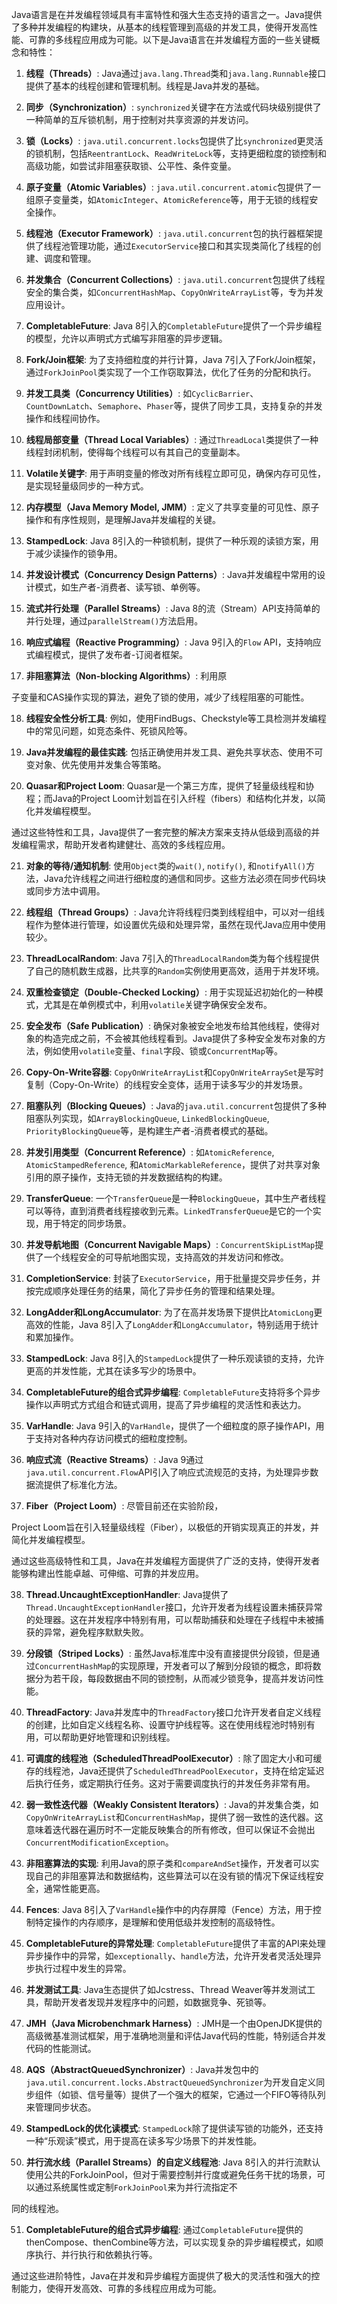 



Java语言是在并发编程领域具有丰富特性和强大生态支持的语言之一。Java提供了多种并发编程的构建块，从基本的线程管理到高级的并发工具，使得开发高性能、可靠的多线程应用成为可能。以下是Java语言在并发编程方面的一些关键概念和特性：

1. **线程（Threads）**: Java通过`java.lang.Thread`类和`java.lang.Runnable`接口提供了基本的线程创建和管理机制。线程是Java并发的基础。

2. **同步（Synchronization）**: `synchronized`关键字在方法或代码块级别提供了一种简单的互斥锁机制，用于控制对共享资源的并发访问。

3. **锁（Locks）**: `java.util.concurrent.locks`包提供了比`synchronized`更灵活的锁机制，包括`ReentrantLock`、`ReadWriteLock`等，支持更细粒度的锁控制和高级功能，如尝试非阻塞获取锁、公平性、条件变量。

4. **原子变量（Atomic Variables）**: `java.util.concurrent.atomic`包提供了一组原子变量类，如`AtomicInteger`、`AtomicReference`等，用于无锁的线程安全操作。

5. **线程池（Executor Framework）**: `java.util.concurrent`包的执行器框架提供了线程池管理功能，通过`ExecutorService`接口和其实现类简化了线程的创建、调度和管理。

6. **并发集合（Concurrent Collections）**: `java.util.concurrent`包提供了线程安全的集合类，如`ConcurrentHashMap`、`CopyOnWriteArrayList`等，专为并发应用设计。

7. **CompletableFuture**: Java 8引入的`CompletableFuture`提供了一个异步编程的模型，允许以声明式方式编写非阻塞的异步逻辑。

8. **Fork/Join框架**: 为了支持细粒度的并行计算，Java 7引入了Fork/Join框架，通过`ForkJoinPool`类实现了一个工作窃取算法，优化了任务的分配和执行。

9. **并发工具类（Concurrency Utilities）**: 如`CyclicBarrier`、`CountDownLatch`、`Semaphore`、`Phaser`等，提供了同步工具，支持复杂的并发操作和线程间协作。

10. **线程局部变量（Thread Local Variables）**: 通过`ThreadLocal`类提供了一种线程封闭机制，使得每个线程可以有其自己的变量副本。

11. **Volatile关键字**: 用于声明变量的修改对所有线程立即可见，确保内存可见性，是实现轻量级同步的一种方式。

12. **内存模型（Java Memory Model, JMM）**: 定义了共享变量的可见性、原子操作和有序性规则，是理解Java并发编程的关键。

13. **StampedLock**: Java 8引入的一种锁机制，提供了一种乐观的读锁方案，用于减少读操作的锁争用。

14. **并发设计模式（Concurrency Design Patterns）**: Java并发编程中常用的设计模式，如生产者-消费者、读写锁、单例等。

15. **流式并行处理（Parallel Streams）**: Java 8的流（Stream）API支持简单的并行处理，通过`parallelStream()`方法启用。

16. **响应式编程（Reactive Programming）**: Java 9引入的`Flow` API，支持响应式编程模式，提供了发布者-订阅者框架。

17. **非阻塞算法（Non-blocking Algorithms）**: 利用原

子变量和CAS操作实现的算法，避免了锁的使用，减少了线程阻塞的可能性。

18. **线程安全性分析工具**: 例如，使用FindBugs、Checkstyle等工具检测并发编程中的常见问题，如竞态条件、死锁风险等。

19. **Java并发编程的最佳实践**: 包括正确使用并发工具、避免共享状态、使用不可变对象、优先使用并发集合等策略。

20. **Quasar和Project Loom**: Quasar是一个第三方库，提供了轻量级线程和协程；而Java的Project Loom计划旨在引入纤程（fibers）和结构化并发，以简化并发编程模型。

通过这些特性和工具，Java提供了一套完整的解决方案来支持从低级到高级的并发编程需求，帮助开发者构建健壮、高效的多线程应用。

21. **对象的等待/通知机制**: 使用`Object`类的`wait()`, `notify()`, 和`notifyAll()`方法，Java允许线程之间进行细粒度的通信和同步。这些方法必须在同步代码块或同步方法中调用。

22. **线程组（Thread Groups）**: Java允许将线程归类到线程组中，可以对一组线程作为整体进行管理，如设置优先级和处理异常，虽然在现代Java应用中使用较少。

23. **ThreadLocalRandom**: Java 7引入的`ThreadLocalRandom`类为每个线程提供了自己的随机数生成器，比共享的`Random`实例使用更高效，适用于并发环境。

24. **双重检查锁定（Double-Checked Locking）**: 用于实现延迟初始化的一种模式，尤其是在单例模式中，利用`volatile`关键字确保安全发布。

25. **安全发布（Safe Publication）**: 确保对象被安全地发布给其他线程，使得对象的构造完成之前，不会被其他线程看到。Java提供了多种安全发布对象的方法，例如使用`volatile`变量、`final`字段、锁或`ConcurrentMap`等。

26. **Copy-On-Write容器**: `CopyOnWriteArrayList`和`CopyOnWriteArraySet`是写时复制（Copy-On-Write）的线程安全变体，适用于读多写少的并发场景。

27. **阻塞队列（Blocking Queues）**: Java的`java.util.concurrent`包提供了多种阻塞队列实现，如`ArrayBlockingQueue`, `LinkedBlockingQueue`, `PriorityBlockingQueue`等，是构建生产者-消费者模式的基础。

28. **并发引用类型（Concurrent Reference）**: 如`AtomicReference`, `AtomicStampedReference`, 和`AtomicMarkableReference`，提供了对共享对象引用的原子操作，支持无锁的并发数据结构的构建。

29. **TransferQueue**: 一个`TransferQueue`是一种`BlockingQueue`，其中生产者线程可以等待，直到消费者线程接收到元素。`LinkedTransferQueue`是它的一个实现，用于特定的同步场景。

30. **并发导航地图（Concurrent Navigable Maps）**: `ConcurrentSkipListMap`提供了一个线程安全的可导航地图实现，支持高效的并发访问和修改。

31. **CompletionService**: 封装了`ExecutorService`，用于批量提交异步任务，并按完成顺序处理任务的结果，简化了异步任务的管理和结果处理。

32. **LongAdder和LongAccumulator**: 为了在高并发场景下提供比`AtomicLong`更高效的性能，Java 8引入了`LongAdder`和`LongAccumulator`，特别适用于统计和累加操作。

33. **StampedLock**: Java 8引入的`StampedLock`提供了一种乐观读锁的支持，允许更高的并发性能，尤其在读多写少的场景中。

34. **CompletableFuture的组合式异步编程**: `CompletableFuture`支持将多个异步操作以声明式方式组合和链式调用，提高了异步编程的灵活性和表达力。

35. **VarHandle**: Java 9引入的`VarHandle`，提供了一个细粒度的原子操作API，用于支持对各种内存访问模式的细粒度控制。

36. **响应式流（Reactive Streams）**: Java 9通过`java.util.concurrent.Flow`API引入了响应式流规范的支持，为处理异步数据流提供了标准化方法。

37. **Fiber（Project Loom）**: 尽管目前还在实验阶段，

Project Loom旨在引入轻量级线程（Fiber），以极低的开销实现真正的并发，并简化并发编程模型。

通过这些高级特性和工具，Java在并发编程方面提供了广泛的支持，使得开发者能够构建出性能卓越、可伸缩、可靠的并发应用。

38. **Thread.UncaughtExceptionHandler**: Java提供了`Thread.UncaughtExceptionHandler`接口，允许开发者为线程设置未捕获异常的处理器。这在并发程序中特别有用，可以帮助捕获和处理在子线程中未被捕获的异常，避免程序默默失败。

39. **分段锁（Striped Locks）**: 虽然Java标准库中没有直接提供分段锁，但是通过`ConcurrentHashMap`的实现原理，开发者可以了解到分段锁的概念，即将数据分为若干段，每段数据由不同的锁控制，从而减少锁竞争，提高并发访问性能。

40. **ThreadFactory**: Java并发库中的`ThreadFactory`接口允许开发者自定义线程的创建，比如自定义线程名称、设置守护线程等。这在使用线程池时特别有用，可以帮助更好地管理和识别线程。

41. **可调度的线程池（ScheduledThreadPoolExecutor）**: 除了固定大小和可缓存的线程池，Java还提供了`ScheduledThreadPoolExecutor`，支持在给定延迟后执行任务，或定期执行任务。这对于需要调度执行的并发任务非常有用。

42. **弱一致性迭代器（Weakly Consistent Iterators）**: Java的并发集合类，如`CopyOnWriteArrayList`和`ConcurrentHashMap`，提供了弱一致性的迭代器。这意味着迭代器在遍历时不一定能反映集合的所有修改，但可以保证不会抛出`ConcurrentModificationException`。

43. **非阻塞算法的实现**: 利用Java的原子类和`compareAndSet`操作，开发者可以实现自己的非阻塞算法和数据结构，这些算法可以在没有锁的情况下保证线程安全，通常性能更高。

44. **Fences**: Java 8引入了`VarHandle`操作中的内存屏障（Fence）方法，用于控制特定操作的内存顺序，是理解和使用低级并发控制的高级特性。

45. **CompletableFuture的异常处理**: `CompletableFuture`提供了丰富的API来处理异步操作中的异常，如`exceptionally`、`handle`方法，允许开发者灵活处理异步执行过程中发生的异常。

46. **并发测试工具**: Java生态提供了如Jcstress、Thread Weaver等并发测试工具，帮助开发者发现并发程序中的问题，如数据竞争、死锁等。

47. **JMH（Java Microbenchmark Harness）**: JMH是一个由OpenJDK提供的高级微基准测试框架，用于准确地测量和评估Java代码的性能，特别适合并发代码的性能测试。

48. **AQS（AbstractQueuedSynchronizer）**: Java并发包中的`java.util.concurrent.locks.AbstractQueuedSynchronizer`为开发自定义同步组件（如锁、信号量等）提供了一个强大的框架，它通过一个FIFO等待队列来管理同步状态。

49. **StampedLock的优化读模式**: `StampedLock`除了提供读写锁的功能外，还支持一种“乐观读”模式，用于提高在读多写少场景下的并发性能。

50. **并行流水线（Parallel Streams）的自定义线程池**: Java 8引入的并行流默认使用公共的ForkJoinPool，但对于需要控制并行度或避免任务干扰的场景，可以通过系统属性或定制`ForkJoinPool`来为并行流指定不

同的线程池。

51. **CompletableFuture的组合式异步编程**: 通过`CompletableFuture`提供的thenCompose、thenCombine等方法，可以实现复杂的异步编程模式，如顺序执行、并行执行和依赖执行等。

通过这些进阶特性，Java在并发和异步编程方面提供了极大的灵活性和强大的控制能力，使得开发高效、可靠的多线程应用成为可能。
